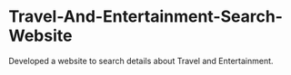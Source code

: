 # Travel-And-Entertainment-Search-Website
Developed a website to search details about Travel and Entertainment.
